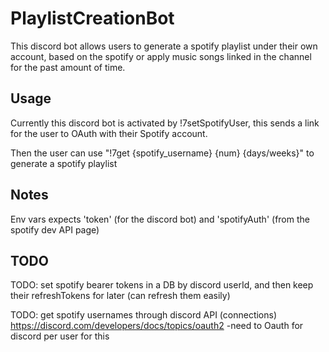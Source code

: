 # PlaylistCreationBot

This discord bot allows users to generate a spotify playlist under their own account, based on the spotify or apply music songs linked in the channel for the past amount of time. 

## Usage

Currently this discord bot is activated by !7setSpotifyUser, this sends a link for the user to OAuth with their Spotify account.

Then the user can use "!7get {spotify_username} {num} {days/weeks}" to generate a spotify playlist

## Notes

Env vars expects 'token' (for the discord bot) and 'spotifyAuth' (from the spotify dev API page)

## TODO

TODO: set spotify bearer tokens in a DB by discord userId, and then keep their refreshTokens for later (can refresh them easily)

TODO: get spotify usernames through discord API (connections) https://discord.com/developers/docs/topics/oauth2
       -need to Oauth for discord per user for this

